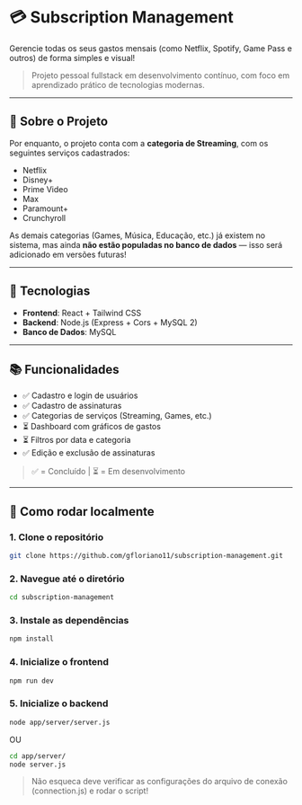 # 💳 Subscription Management

Gerencie todas os seus gastos mensais (como Netflix, Spotify, Game Pass e outros) de forma simples e visual!

> Projeto pessoal fullstack em desenvolvimento contínuo, com foco em aprendizado prático de tecnologias modernas.

---

## 🎯 Sobre o Projeto

Por enquanto, o projeto conta com a **categoria de Streaming**, com os seguintes serviços cadastrados:

- Netflix
- Disney+
- Prime Video
- Max
- Paramount+
- Crunchyroll

As demais categorias (Games, Música, Educação, etc.) já existem no sistema, mas ainda **não estão populadas no banco de dados** — isso será adicionado em versões futuras!

---

## 🚀 Tecnologias

- **Frontend**: React + Tailwind CSS
- **Backend**: Node.js (Express + Cors + MySQL 2)
- **Banco de Dados**: MySQL

---

## 📚 Funcionalidades

- ✅ Cadastro e login de usuários
- ✅ Cadastro de assinaturas
- ✅ Categorias de serviços (Streaming, Games, etc.)
- ⏳ Dashboard com gráficos de gastos
- ⏳ Filtros por data e categoria
- ✅ Edição e exclusão de assinaturas

> ✅ = Concluído | ⏳ = Em desenvolvimento

---

## 🧪 Como rodar localmente

### 1. Clone o repositório

```bash
git clone https://github.com/gfloriano11/subscription-management.git
```

### 2. Navegue até o diretório
```bash
cd subscription-management
```

### 3. Instale as dependências
```bash
npm install
```

### 4. Inicialize o frontend
```bash
npm run dev
```

### 5. Inicialize o backend
```bash
node app/server/server.js
```
OU
```bash
cd app/server/
node server.js
```

> Não esqueca deve verificar as configurações do arquivo de conexão (connection.js) e rodar o script!
